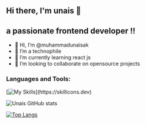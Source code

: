 
## Hi there, I'm unais 👋<br>
## a passionate frontend developer !!


- 👋 Hi, I’m @muhammadunaisak
- 👀 I’m a technophile
- 🌱 I’m currently learning react js
- 💞️ I’m looking to collaborate on opensource projects

### Languages and Tools:

[![My Skills](https://skillicons.dev/icons?i=js,html,css,react,mongodb,expressjs,nodejs,bootstrap,git,postman,netlify,vercel,figma,)](https://skillicons.dev)


![Unais GitHub stats](https://github-readme-stats.vercel.app/api?username=muhammadunaisak&show_icons=true&theme=radical)

[![Top Langs](https://github-readme-stats.vercel.app/api/top-langs/?username=muhammadunaisak&layout=compact&theme=radical)](https://github.com/anuraghazra/github-readme-stats)


<!---
muhammadunaisak/muhammadunaisak is a ✨ special ✨ repository because its `README.md` (this file) appears on your GitHub profile.
You can click the Preview link to take a look at your changes.
--->
